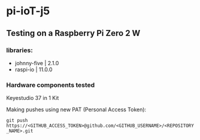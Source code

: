 # pi-ioT-j5

## Testing on a Raspberry Pi Zero 2 W

### libraries:

- johnny-five | 2.1.0
- raspi-io | 11.0.0

### Hardware components tested

Keyestudio 37 in 1 Kit

Making pushes using new PAT (Personal Access Token):

`git push https://<GITHUB_ACCESS_TOKEN>@github.com/<GITHUB_USERNAME>/<REPOSITORY_NAME>.git`
